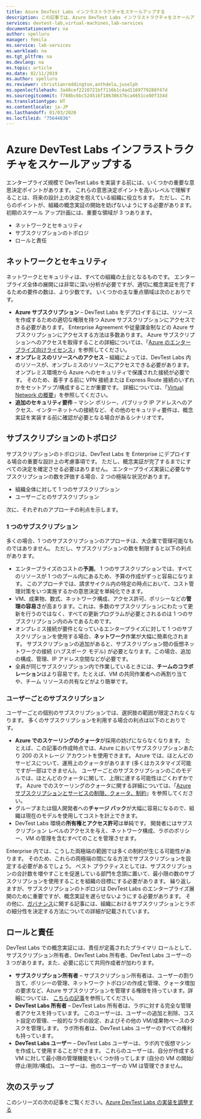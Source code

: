 ```yaml
---
title: Azure DevTest Labs インフラストラクチャをスケールアップする
description: この記事では、Azure DevTest Labs インフラストラクチャをスケールアップするためのガイダンスを提供します。
services: devtest-lab,virtual-machines,lab-services
documentationcenter: na
author: spelluru
manager: femila
ms.service: lab-services
ms.workload: na
ms.tgt_pltfrm: na
ms.devlang: na
ms.topic: article
ms.date: 02/11/2019
ms.author: spelluru
ms.reviewer: christianreddington,anthdela,juselph
ms.openlocfilehash: 3a48cef2210721bf7116b1c4ad1169779288f47d
ms.sourcegitcommit: f788bc6bc524516f186386376ca6651ce80f334d
ms.translationtype: HT
ms.contentlocale: ja-JP
ms.lasthandoff: 01/03/2020
ms.locfileid: "75644836"
---
```

# <a name="scale-up-your-azure-devtest-labs-infrastructure"></a>Azure DevTest Labs インフラストラクチャをスケールアップする
エンタープライズ規模で DevTest Labs を実装する前には、いくつかの重要な意思決定ポイントがあります。 これらの意思決定ポイントを高いレベルで理解することは、将来の設計上の決定を抱えている組織に役立ちます。 ただし、これらのポイントが、組織の概念実証の開始を妨げないようにする必要があります。 初期のスケール アップ計画には、重要な領域が 3 つあります。

- ネットワークとセキュリティ
- サブスクリプションのトポロジ
- ロールと責任

## <a name="networking-and-security"></a>ネットワークとセキュリティ
ネットワークとセキュリティは、すべての組織の土台となるものです。 エンタープライズ全体の展開には非常に深い分析が必要ですが、適切に概念実証を完了するための要件の数は、より少数です。 いくつかの主な重点領域は次のとおりです。

- **Azure サブスクリプション** – DevTest Labs をデプロイするには、リソースを作成するための適切な権限を持つ Azure サブスクリプションにアクセスできる必要があります。 Enterprise Agreement や従量課金制などの Azure サブスクリプションにアクセスする方法は多数あります。 Azure サブスクリプションへのアクセスを取得することの詳細については、「[Azure のエンタープライズ向けライセンス](https://azure.microsoft.com/pricing/enterprise-agreement/)」を参照してください。
- **オンプレミスのリソースへのアクセス** – 組織によっては、DevTest Labs 内のリソースが、オンプレミスのリソースにアクセスできる必要があります。 オンプレミス環境から Azure へのセキュリティで保護された接続が必要です。 そのため、着手する前に VPN 接続または Express Route 接続のいずれかをセットアップ/構成することが重要です。 詳細については、「[Virtual Network の概要](../virtual-network/virtual-networks-overview.md)」を参照してください。
- **追加のセキュリティ要件** – マシン ポリシー、パブリック IP アドレスへのアクセス、インターネットへの接続など、その他のセキュリティ要件は、概念実証を実装する前に確認が必要となる場合があるシナリオです。 

## <a name="subscription-topology"></a>サブスクリプションのトポロジ
サブスクリプションのトポロジは、DevTest Labs を Enterprise にデプロイする場合の重要な設計上の考慮事項です。 ただし、概念実証が完了するまでにすべての決定を確定させる必要はありません。 エンタープライズ実装に必要なサブスクリプションの数を評価する場合、2 つの極端な状況があります。 

- 組織全体に対して 1 つのサブスクリプション
- ユーザーごとのサブスクリプション

次に、それぞれのアプローチの利点を示します。

### <a name="one-subscription"></a>1 つのサブスクリプション
多くの場合、1 つのサブスクリプションのアプローチは、大企業で管理可能なものではありません。 ただし、サブスクリプションの数を制限すると以下の利点があります。

- エンタープライズのコストの**予測**。  1 つのサブスクリプションでは、すべてのリソースが 1 つのプール内にあるため、予算の作成がずっと容易になります。 このアプローチでは、請求サイクル内の特定の時点において、コスト管理対策をいつ実施するかの意思決定を単純化できます。
- VM、成果物、数式、ネットワーク構成、アクセス許可、ポリシーなどの**管理の容易さ**が高まります。これは、多数のサブスクリプションにわたって更新を行うのではなく、すべての更新プログラムが必要とされるのは 1 つのサブスクリプション内のみであるためです。
- オンプレミス接続が要件となっているエンタープライズに対して 1 つのサブスクリプションを使用する場合、**ネットワーク**作業が大幅に簡素化されます。 サブスクリプションの追加があると、サブスクリプション間の仮想ネットワークの接続 (ハブスポーク モデル) が必要となります。この場合、追加の構成、管理、IP アドレス空間などが必要です。
- 全員が同じサブスクリプション内で作業しているときには、**チームのコラボレーション**はより容易です。たとえば、VM の共同作業者への再割り当てや、チーム リソースの共有などがより簡単です。

### <a name="subscription-per-user"></a>ユーザーごとのサブスクリプション
ユーザーごとの個別のサブスクリプションでは、選択肢の範囲が限定されなくなります。 多くのサブスクリプションを利用する場合の利点は以下のとおりです。

- **Azure でのスケーリングのクォータ**が採用の妨げにならなくなります。 たとえば、この記事の作成時点では、Azure においてサブスクリプションあたり 200 のストレージ アカウントを使用できます。 Azure では、ほとんどのサービスについて、運用上のクォータがあります (多くはカスタマイズ可能ですが一部はできません)。 ユーザーごとのサブスクリプションのこのモデルでは、ほとんどのクォータに関して、上限に達する可能性はごくわずかです。 Azure でのスケーリングのクォータに関する詳細については、「[Azure サブスクリプションとサービスの制限、クォータ、制約](../azure-resource-manager/management/azure-subscription-service-limits.md)」を参照してください。
- グループまたは個人開発者への**チャージ バック**が大幅に容易になるので、組織は現在のモデルを使用してコストを計上できます。
- DevTest Labs 環境の**所有権とアクセス許可**は単純です。 開発者にはサブスクリプション レベルのアクセスを与え、ネットワーク構成、ラボのポリシー、VM の管理を含むすべてのことを管理させます。

Enterprise 内では、こうした両極端の範囲では多くの制約が生じる可能性があります。 そのため、これらの両極端の間になる方法でサブスクリプションを設定する必要があるでしょう。 ベスト プラクティスとしては、サブスクリプションの合計数を増やすことを促進している部門を念頭に置いて、最小限の数のサブスクリプションを使用することを組織の目標にする必要があります。 繰り返しますが、サブスクリプションのトポロジは DevTest Labs のエンタープライズ展開のために重要ですが、概念実証を遅らせないようにする必要があります。 その他に、[ガバナンス](devtest-lab-guidance-governance-policy-compliance.md)に関する記事には、組織におけるサブスクリプションとラボの細分性を決定する方法についての詳細が記載されています。

## <a name="roles-and-responsibilities"></a>ロールと責任
DevTest Labs での概念実証には、責任が定義されたプライマリ ロールとして、サブスクリプション所有者、DevTest Labs 所有者、DevTest Labs ユーザーの 3 つがあります。また、必要に応じて共同作成者が加わります。

- **サブスクリプション所有者** – サブスクリプション所有者は、ユーザーの割り当て、ポリシーの管理、ネットワーク トポロジの作成と管理、クォータ増加の要求など、Azure サブスクリプションを管理する権限を持っています。詳細については、 [こちらの記事](../role-based-access-control/rbac-and-directory-admin-roles.md)を参照してください。
- **DevTest Labs 所有者** – DevTest Labs 所有者は、ラボに対する完全な管理者アクセスを持っています。 このユーザーは、ユーザーの追加と削除、コスト設定の管理、一般的なラボの設定、およびその他の VM/成果物ベースのタスクを管理します。 ラボ所有者は、DevTest Labs ユーザーのすべての権利も持っています。
- **DevTest Labs ユーザー** – DevTest Labs ユーザーは、ラボ内で仮想マシンを作成して使用することができます。 これらのユーザーは、自分が作成する VM に対して最小限の管理機能をいくつか持ってします (自分の VM の開始/停止/削除/構成)。 ユーザーは、他のユーザーの VM は管理できません。

## <a name="next-steps"></a>次のステップ
このシリーズの次の記事をご覧ください。[Azure DevTest Labs の実装を調整する](devtest-lab-guidance-orchestrate-implementation.md)